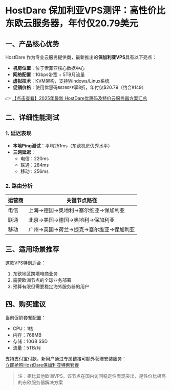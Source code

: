 # HostDare 保加利亚VPS测评：高性价比东欧云服务器，年付仅20.79美元

## 一、产品核心优势

HostDare 作为专业云服务提供商，最新推出的**保加利亚VPS**具有以下亮点：

- **机房位置**：位于索菲亚核心数据中心
- **网络配置**：1Gbps带宽 + 5TB月流量
- **虚拟技术**：KVM架构，支持Windows/Linux系统
- **促销价格**：使用优惠码`BG20OFF`享8折，年付仅$20.79（约合¥149）

👉 [【点击查看】2025年最新 HostDare优惠码及特价云服务器方案汇总](https://bit.ly/hostdare)

## 二、详细性能测试

### 1. 延迟表现
- **本地Ping测试**：平均251ms（东欧机房优秀水平）
- **三网延迟**：
  - 电信：220ms
  - 联通：284ms 
  - 移动：256ms

### 2. 路由分析
| 运营商 | 关键节点路径 |
|--------|--------------|
| 电信   | 上海→德国→奥地利→塞尔维亚→保加利亚 |
| 联通   | 北京→美国→德国→奥地利→保加利亚 |
| 移动   | 广州→英国→荷兰→捷克→塞尔维亚→保加利亚 |

## 三、适用场景推荐

这款VPS特别适合：
1. 东欧地区跨境电商业务
2. 需要欧洲节点的全球业务部署
3. 预算有限但需要稳定海外服务器的用户

## 四、购买建议

当前促销套餐配置：
- CPU：1核
- 内存：768MB
- 存储：10GB SSD
- 流量：5TB/月

支持支付宝付款，新用户通过专属链接可额外获赠安装服务：  
[立即抢购HostDare保加利亚特惠套餐](https://bit.ly/hostdare)

> 注：相比其他欧洲VPS，该节点在国内访问稳定性表现突出，是性价比极高的东欧服务器解决方案